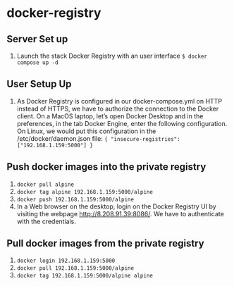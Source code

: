 # docker-registry


## Server Set up
1. Launch the stack Docker Registry with an user interface
    `
    $ docker compose up -d
    `

## User Setup Up
1. As Docker Registry is configured in our docker-compose.yml on HTTP instead of HTTPS, we have to authorize the connection to the Docker client. On a MacOS laptop, let’s open Docker Desktop and in the preferences, in the tab Docker Engine, enter the following configuration. On Linux, we would put this configuration in the /etc/docker/daemon.json file:
    `
    { "insecure-registries":["192.168.1.159:5000"] }
    `

## Push docker images into the private registry
1. `docker pull alpine`
1. `docker tag alpine 192.168.1.159:5000/alpine`
1. `docker push 192.168.1.159:5000/alpine`
1. In a Web browser on the desktop, login on the Docker Registry UI by visiting the webpage http://8.208.91.39:8086/. We have to authenticate with the credentials.

## Pull docker images from the private registry
1. `docker login 192.168.1.159:5000`
1. `docker pull 192.168.1.159:5000/alpine`
1. `docker tag 192.168.1.159:5000/alpine alpine`
